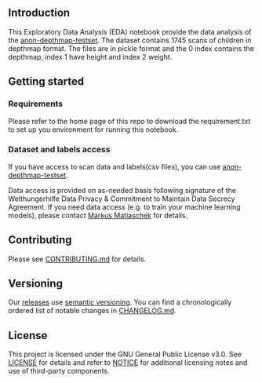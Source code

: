 

## Introduction

This Exploratory Data Analysis (EDA) notebook provide the data analysis of the [anon-depthmap-testset](https://ml.azure.com/dataset/anon-depthmap-testset/latest/details?wsid=/subscriptions/9b82ecea-6780-4b85-8acf-d27d79028f07/resourceGroups/cgm-ml-prod/providers/Microsoft.MachineLearningServices/workspaces/cgm-azureml-prod&tid=006dabd7-456d-465b-a87f-f7d557e319c8). The dataset contains 1745 scans of children in depthmap format. The files are in pickle format and the 0 index contains the depthmap, index 1 have height and index 2 weight.  

## Getting started

### Requirements

Please refer to the home page of this repo to download the requirement.txt to set up you environment for running this notebook.

### Dataset and labels access

If you have access to scan data and labels(csv files), you can use [anon-depthmap-testset](https://ml.azure.com/dataset/anon-depthmap-testset/latest/details?wsid=/subscriptions/9b82ecea-6780-4b85-8acf-d27d79028f07/resourceGroups/cgm-ml-prod/providers/Microsoft.MachineLearningServices/workspaces/cgm-azureml-prod&tid=006dabd7-456d-465b-a87f-f7d557e319c8).

Data access is provided on as-needed basis following signature of the Welthungerhilfe Data Privacy & Commitment to
Maintain Data Secrecy Agreement. If you need data access (e.g. to train your machine learning models),
please contact [Markus Matiaschek](mailto:info@childgrowthmonitor.org) for details.

## Contributing

Please see [CONTRIBUTING.md](CONTRIBUTING.md) for details.

## Versioning

Our [releases](https://github.com/Welthungerhilfe/cgm-ml/releases) use [semantic versioning](http://semver.org). You can find a chronologically ordered list of notable changes in [CHANGELOG.md](CHANGELOG.md).

## License

This project is licensed under the GNU General Public License v3.0. See [LICENSE](LICENSE) for details and refer to [NOTICE](NOTICE) for additional licensing notes and use of third-party components.

